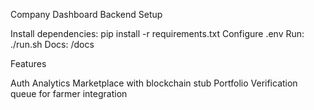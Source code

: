Company Dashboard Backend
Setup

Install dependencies: pip install -r requirements.txt
Configure .env
Run: ./run.sh
Docs: /docs

Features

Auth
Analytics
Marketplace with blockchain stub
Portfolio
Verification queue for farmer integration


